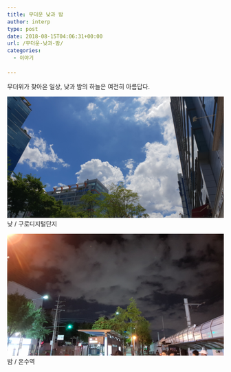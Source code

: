 ```yaml
---
title: 무더운 낮과 밤
author: interp
type: post
date: 2018-08-15T04:06:31+00:00
url: /무더운-낮과-밤/
categories:
  - 이야기

---
```

무더위가 찾아온 일상, 낮과 밤의 하늘은 여전히 아름답다.

![Daylight](../wp-content/uploads/2018/08/20180730_125354.jpg)
낮 / 구로디지털단지

![Night](../wp-content/uploads/2018/08/20180730_215032.jpg)
밤 / 온수역